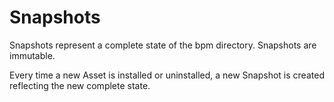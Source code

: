 # Snapshots

Snapshots represent a complete state of the bpm directory.
Snapshots are immutable.

Every time a new Asset is installed or uninstalled, a new Snapshot is created reflecting the new complete state.
